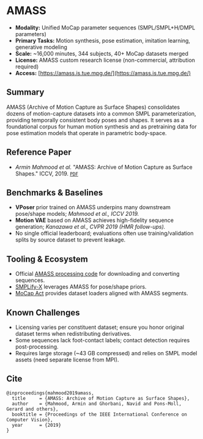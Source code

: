 # AMASS

- **Modality:** Unified MoCap parameter sequences (SMPL/SMPL+H/DMPL parameters)
- **Primary Tasks:** Motion synthesis, pose estimation, imitation learning, generative modeling
- **Scale:** ~16,000 minutes, 344 subjects, 40+ MoCap datasets merged
- **License:** AMASS custom research license (non-commercial, attribution required)
- **Access:** [https://amass.is.tue.mpg.de/](https://amass.is.tue.mpg.de/)

## Summary
AMASS (Archive of Motion Capture as Surface Shapes) consolidates dozens of motion-capture datasets into a common SMPL parameterization, providing temporally consistent body poses and shapes. It serves as a foundational corpus for human motion synthesis and as pretraining data for pose estimation models that operate in parametric body-space.

## Reference Paper
- *Armin Mahmood et al.* "AMASS: Archive of Motion Capture as Surface Shapes." ICCV, 2019. [`PDF`](https://arxiv.org/abs/1904.03278)

## Benchmarks & Baselines
- **VPoser** prior trained on AMASS underpins many downstream pose/shape models; *Mahmood et al., ICCV 2019.*
- **Motion VAE** based on AMASS achieves high-fidelity sequence generation; *Kanazawa et al., CVPR 2019 (HMR follow-ups).*
- No single official leaderboard; evaluations often use training/validation splits by source dataset to prevent leakage.

## Tooling & Ecosystem
- Official [AMASS processing code](https://github.com/nghorbani/amass) for downloading and converting sequences.
- [SMPLify-X](https://github.com/vchoutas/smplify-x) leverages AMASS for pose/shape priors.
- [MoCap Act](https://github.com/abhinavsagar/mocap-act) provides dataset loaders aligned with AMASS segments.

## Known Challenges
- Licensing varies per constituent dataset; ensure you honor original dataset terms when redistributing derivatives.
- Some sequences lack foot-contact labels; contact detection requires post-processing.
- Requires large storage (~43 GB compressed) and relies on SMPL model assets (need separate license from MPI).

## Cite
```
@inproceedings{mahmood2019amass,
  title     = {AMASS: Archive of Motion Capture as Surface Shapes},
  author    = {Mahmood, Armin and Ghorbani, Navid and Pons-Moll, Gerard and others},
  booktitle = {Proceedings of the IEEE International Conference on Computer Vision},
  year      = {2019}
}
```
